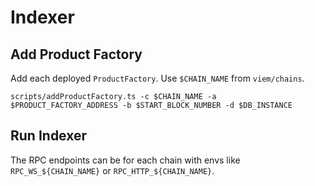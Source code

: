 # Indexer

## Add Product Factory

Add each deployed `ProductFactory`. Use `$CHAIN_NAME` from `viem/chains`.

    scripts/addProductFactory.ts -c $CHAIN_NAME -a $PRODUCT_FACTORY_ADDRESS -b $START_BLOCK_NUMBER -d $DB_INSTANCE

## Run Indexer

The RPC endpoints can be for each chain with envs like `RPC_WS_${CHAIN_NAME}` or `RPC_HTTP_${CHAIN_NAME}`.

